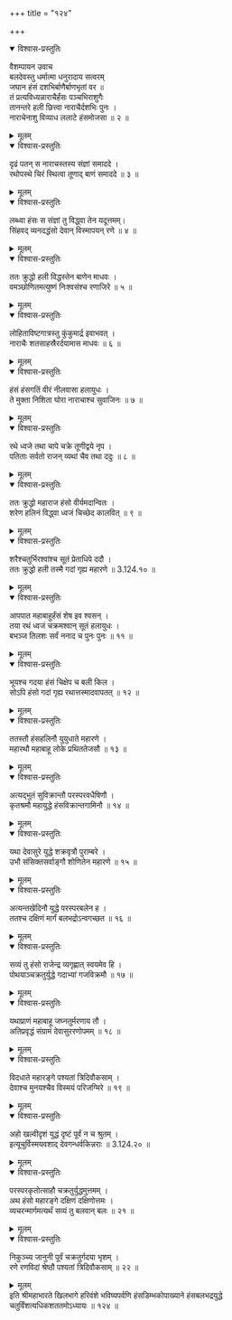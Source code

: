 +++
title = "१२४"

+++

<details open><summary>विश्वास-प्रस्तुतिः</summary>

वैशम्पायन उवाच  
बलदेवस्तु धर्मात्मा धनुरादाय सत्वरम्  
जघान हंसं दशभिर्बाणैर्बाणभृतां वर ॥  
तं प्रत्यविध्यन्नाराचैर्हंसः पञ्चभिराशुगैः  
तानन्तरे हली छित्त्वा नाराचैर्दशभिः पुनः ।  
नाराचेनाशु विव्याध ललाटे हंसमोजसा ॥ २ ॥
</details>

<details><summary>मूलम्</summary>

वैशम्पायन उवाच  
बलदेवस्तु धर्मात्मा धनुरादाय सत्वरम्  
जघान हंसं दशभिर्बाणैर्बाणभृतां वर ॥  
तं प्रत्यविध्यन्नाराचैर्हंसः पञ्चभिराशुगैः  
तानन्तरे हली छित्त्वा नाराचैर्दशभिः पुनः ।  
नाराचेनाशु विव्याध ललाटे हंसमोजसा ॥ २ ॥
</details>

<details open><summary>विश्वास-प्रस्तुतिः</summary>

दृढं पतन् स नाराचस्तस्य संज्ञां समाददे ।  
रथोपस्थे चिरं स्थित्वा तूणाद् बाणं समाददे ॥ ३ ॥
</details>

<details><summary>मूलम्</summary>

दृढं पतन् स नाराचस्तस्य संज्ञां समाददे ।  
रथोपस्थे चिरं स्थित्वा तूणाद् बाणं समाददे ॥ ३ ॥
</details>

<details open><summary>विश्वास-प्रस्तुतिः</summary>

लब्ध्वा हंसः स संज्ञां तु विद्ध्वा तेन यदूत्तमम्।  
सिंहवद् व्यनदद्धंसो देवान् विस्मापयन् रणे ॥ ४ ॥
</details>

<details><summary>मूलम्</summary>

लब्ध्वा हंसः स संज्ञां तु विद्ध्वा तेन यदूत्तमम्।  
सिंहवद् व्यनदद्धंसो देवान् विस्मापयन् रणे ॥ ४ ॥
</details>

<details open><summary>विश्वास-प्रस्तुतिः</summary>

ततः क्रुद्धो हली विद्धस्तेन बाणेन माधवः ।  
वमञ्छोणितमत्युष्णं निःश्वसंश्च रणाजिरे ॥ ५ ॥
</details>

<details><summary>मूलम्</summary>

ततः क्रुद्धो हली विद्धस्तेन बाणेन माधवः ।  
वमञ्छोणितमत्युष्णं निःश्वसंश्च रणाजिरे ॥ ५ ॥
</details>

<details open><summary>विश्वास-प्रस्तुतिः</summary>

लोहिताविष्टगात्रस्तु कुंकुमार्द्र इवाभवत् ।  
नाराचैः शतसाहस्रैरर्दयामास माधवः ॥ ६ ॥
</details>

<details><summary>मूलम्</summary>

लोहिताविष्टगात्रस्तु कुंकुमार्द्र इवाभवत् ।  
नाराचैः शतसाहस्रैरर्दयामास माधवः ॥ ६ ॥
</details>

<details open><summary>विश्वास-प्रस्तुतिः</summary>

हंसं हंसगतिं वीरं नीलवासा हलायुधः ।  
ते मुक्ता निशिता घोरा नाराचाश्च सुवाजिनः ॥ ७ ॥
</details>

<details><summary>मूलम्</summary>

हंसं हंसगतिं वीरं नीलवासा हलायुधः ।  
ते मुक्ता निशिता घोरा नाराचाश्च सुवाजिनः ॥ ७ ॥
</details>

<details open><summary>विश्वास-प्रस्तुतिः</summary>

रथे ध्वजे तथा चापे चक्रे तूणीद्वये नृप ।  
पतिताः सर्वतो राजन् व्यथां चैव तथा ददुः ॥ ८ ॥
</details>

<details><summary>मूलम्</summary>

रथे ध्वजे तथा चापे चक्रे तूणीद्वये नृप ।  
पतिताः सर्वतो राजन् व्यथां चैव तथा ददुः ॥ ८ ॥
</details>

<details open><summary>विश्वास-प्रस्तुतिः</summary>

ततः क्रुद्धो महाराज हंसो वीर्यमदान्वितः ।  
शरेण हलिनं विद्ध्वा ध्वजं चिच्छेद कालवित् ॥ ९ ॥
</details>

<details><summary>मूलम्</summary>

ततः क्रुद्धो महाराज हंसो वीर्यमदान्वितः ।  
शरेण हलिनं विद्ध्वा ध्वजं चिच्छेद कालवित् ॥ ९ ॥
</details>

<details open><summary>विश्वास-प्रस्तुतिः</summary>

शरैश्चतुर्भिरश्वांश्च सूतं प्रेताधिपे ददौ ।  
ततः क्रुद्धो हली तस्मै गदां गृह्य महारणे ॥ 3.124.१० ॥
</details>

<details><summary>मूलम्</summary>

शरैश्चतुर्भिरश्वांश्च सूतं प्रेताधिपे ददौ ।  
ततः क्रुद्धो हली तस्मै गदां गृह्य महारणे ॥ 3.124.१० ॥
</details>

<details open><summary>विश्वास-प्रस्तुतिः</summary>

आपपात महाबाहुर्हंसं शेष इव श्वसन् ।  
तया रथं ध्वजं चक्रमश्वान् सूतं हलायुधः ।  
बभञ्ज तिलशः सर्वं ननाद च पुनः पुनः ॥ ११ ॥
</details>

<details><summary>मूलम्</summary>

आपपात महाबाहुर्हंसं शेष इव श्वसन् ।  
तया रथं ध्वजं चक्रमश्वान् सूतं हलायुधः ।  
बभञ्ज तिलशः सर्वं ननाद च पुनः पुनः ॥ ११ ॥
</details>

<details open><summary>विश्वास-प्रस्तुतिः</summary>

भूयश्च गदया हंसं चिक्षेप च बली किल ।  
सोऽपि हंसो गदां गृह्य रथात्तस्मादवापतत् ॥ १२ ॥
</details>

<details><summary>मूलम्</summary>

भूयश्च गदया हंसं चिक्षेप च बली किल ।  
सोऽपि हंसो गदां गृह्य रथात्तस्मादवापतत् ॥ १२ ॥
</details>

<details open><summary>विश्वास-प्रस्तुतिः</summary>

ततस्तौ हंसहलिनौ युयुधाते महारणे ।  
महारथौ महाबाहू लोके प्रथिततेजसौ ॥ १३ ॥
</details>

<details><summary>मूलम्</summary>

ततस्तौ हंसहलिनौ युयुधाते महारणे ।  
महारथौ महाबाहू लोके प्रथिततेजसौ ॥ १३ ॥
</details>

<details open><summary>विश्वास-प्रस्तुतिः</summary>

अत्यद्भुतं सुविक्रान्तौ परस्परवधैषिणौ ।  
कृतश्रमौ महायुद्धे हंसविक्रान्तगामिनौ ॥ १४ ॥
</details>

<details><summary>मूलम्</summary>

अत्यद्भुतं सुविक्रान्तौ परस्परवधैषिणौ ।  
कृतश्रमौ महायुद्धे हंसविक्रान्तगामिनौ ॥ १४ ॥
</details>

<details open><summary>विश्वास-प्रस्तुतिः</summary>

यथा देवासुरे युद्धे शक्रवृत्रौ पुराम्बरे ।  
उभौ संसिक्तसर्वाङ्गौ शोणितेन महारणे ॥ १५ ॥
</details>

<details><summary>मूलम्</summary>

यथा देवासुरे युद्धे शक्रवृत्रौ पुराम्बरे ।  
उभौ संसिक्तसर्वाङ्गौ शोणितेन महारणे ॥ १५ ॥
</details>

<details open><summary>विश्वास-प्रस्तुतिः</summary>

अत्यन्तखेदिनौ युद्धे परस्परबलेन ह ।  
ततश्च दक्षिणं मार्गं बलभद्रोऽन्वगच्छत ॥ १६ ॥
</details>

<details><summary>मूलम्</summary>

अत्यन्तखेदिनौ युद्धे परस्परबलेन ह ।  
ततश्च दक्षिणं मार्गं बलभद्रोऽन्वगच्छत ॥ १६ ॥
</details>

<details open><summary>विश्वास-प्रस्तुतिः</summary>

सव्यं तु हंसो राजेन्द्र व्यगृह्णात् स्वयमेव हि ।  
पोथयाञ्चक्रतुर्युद्धे गदाभ्यां गजविक्रमौ ॥ १७ ॥
</details>

<details><summary>मूलम्</summary>

सव्यं तु हंसो राजेन्द्र व्यगृह्णात् स्वयमेव हि ।  
पोथयाञ्चक्रतुर्युद्धे गदाभ्यां गजविक्रमौ ॥ १७ ॥
</details>

<details open><summary>विश्वास-प्रस्तुतिः</summary>

यथाप्राणं महाबाहू जघ्नतुर्मरणाय तौ ।  
अतिप्रवृद्धं संग्रामं देवासुररणोपमम् ॥ १८ ॥
</details>

<details><summary>मूलम्</summary>

यथाप्राणं महाबाहू जघ्नतुर्मरणाय तौ ।  
अतिप्रवृद्धं संग्रामं देवासुररणोपमम् ॥ १८ ॥
</details>

<details open><summary>विश्वास-प्रस्तुतिः</summary>

विदधाते महारङ्गे पश्यतां त्रिदिवौकसाम् ।  
देवाश्च मुनयश्चैव विस्मयं परिजग्मिरे ॥ १९ ॥
</details>

<details><summary>मूलम्</summary>

विदधाते महारङ्गे पश्यतां त्रिदिवौकसाम् ।  
देवाश्च मुनयश्चैव विस्मयं परिजग्मिरे ॥ १९ ॥
</details>

<details open><summary>विश्वास-प्रस्तुतिः</summary>

अहो खल्वीदृशं युद्धं दृष्टं पूर्वं न च श्रुतम् ।  
इत्यूचुर्विस्मयवशाद् देवगन्धर्वकिन्नराः ॥ 3.124.२० ॥
</details>

<details><summary>मूलम्</summary>

अहो खल्वीदृशं युद्धं दृष्टं पूर्वं न च श्रुतम् ।  
इत्यूचुर्विस्मयवशाद् देवगन्धर्वकिन्नराः ॥ 3.124.२० ॥
</details>

<details open><summary>विश्वास-प्रस्तुतिः</summary>

परस्परकृतोत्साहौ चक्रतुर्युद्धमुत्तमम् ।  
अथ हंसो महारङ्गे दक्षिणं दक्षिणोत्तमः ।  
व्यचरन्मार्गमत्यर्थं सव्यं तु बलवान् बलः ॥ २१ ॥
</details>

<details><summary>मूलम्</summary>

परस्परकृतोत्साहौ चक्रतुर्युद्धमुत्तमम् ।  
अथ हंसो महारङ्गे दक्षिणं दक्षिणोत्तमः ।  
व्यचरन्मार्गमत्यर्थं सव्यं तु बलवान् बलः ॥ २१ ॥
</details>

<details open><summary>विश्वास-प्रस्तुतिः</summary>

निकुञ्च्य जानुनी पूर्वं चक्रतुर्गदया भृशम् ।  
रणे रणविदां श्रेष्ठौ पश्यतां त्रिदिवौकसाम् ॥ २२ ॥
</details>

<details><summary>मूलम्</summary>

निकुञ्च्य जानुनी पूर्वं चक्रतुर्गदया भृशम् ।  
रणे रणविदां श्रेष्ठौ पश्यतां त्रिदिवौकसाम् ॥ २२ ॥
</details>
इति श्रीमहाभारते खिलभागे हरिवंशे भविष्यपर्वणि हंसडिम्भकोपाख्याने हंसबलभद्रयुद्धे चतुर्विंशत्यधिकशततमोऽध्यायः ॥ १२४ ॥